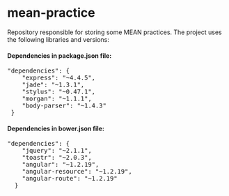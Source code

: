 mean-practice
=============

Repository responsible for storing some MEAN practices. The project uses the following libraries and versions:

#### Dependencies in package.json file:

<pre>
"dependencies": {
    "express": "~4.4.5",
    "jade": "~1.3.1",
    "stylus": "~0.47.1",
    "morgan": "~1.1.1",
    "body-parser": "~1.4.3"
 }
</pre>

#### Dependencies in bower.json file:

<pre>
"dependencies": {
    "jquery": "~2.1.1",
    "toastr": "~2.0.3",
    "angular": "~1.2.19",
    "angular-resource": "~1.2.19",
    "angular-route": "~1.2.19"
  }
</pre>
